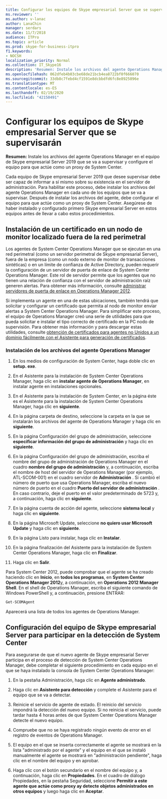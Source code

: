 ```yaml
---
title: Configurar los equipos de Skype empresarial Server que se supervisarán
ms.reviewer: ''
ms.author: v-lanac
author: LanaChin
manager: serdars
ms.date: 11/7/2018
audience: ITPro
ms.topic: article
ms.prod: skype-for-business-itpro
f1.keywords:
- NOCSH
localization_priority: Normal
ms.collection: IT_Skype16
description: 'Resumen: Instale los archivos del agente Operations Manager en el equipo con Skype empresarial Server 2019 para que se supervise y configure el equipo para que actúe como un proxy de System Center.'
ms.openlocfilehash: 062dfeb4b03cbe68de21bcb4ea8722bf0f666070
ms.sourcegitcommit: 33db8c7febd4cf1591e8dcbbdfd6fc8e8925896e
ms.translationtype: MT
ms.contentlocale: es-ES
ms.lasthandoff: 02/19/2020
ms.locfileid: "42150491"
---
```

# <a name="configure-the-skype-for-business-server-computers-that-will-be-monitored"></a>Configurar los equipos de Skype empresarial Server que se supervisarán

**Resumen:** Instale los archivos del agente Operations Manager en el equipo de Skype empresarial Server 2019 que se va a supervisar y configure el equipo para que actúe como un proxy de System Center.

Cada equipo de Skype empresarial Server 2019 que desee supervisar debe ser capaz de informar a sí mismo sobre su existencia en el servidor de administración. Para habilitar este proceso, debe instalar los archivos del agente Operations Manager en cada uno de los equipos que se va a supervisar. Después de instalar los archivos del agente, debe configurar el equipo para que actúe como un proxy de System Center. Asegúrese de haber instalado y configurado primero Skype empresarial Server en estos equipos antes de llevar a cabo estos procedimientos.

## <a name="installing-a-certificate-on-a-watcher-node-located-outside-the-perimeter-network"></a>Instalación de un certificado en un nodo de monitor localizado fuera de la red perimetral
<a name="watcher_node_outside"> </a>

Los agentes de System Center Operations Manager que se ejecutan en una red perimetral (como un servidor perimetral de Skype empresarial Server), fuera de la empresa (como un nodo externo de monitor de transacciones sintéticas) o en un límite de confianza de Active Directory, pueden requerir la configuración de un servidor de puerta de enlace de System Center Operations Manager. Este rol de servidor permite que los agentes que no tienen una relación de confianza con el servidor de administración raíz generen alertas. Para obtener más información, consulte [administrar servidores de puerta de enlace en Operations Manager 2012](https://technet.microsoft.com/library/hh212823.aspx).

Si implementa un agente en una de estas ubicaciones, también tendrá que solicitar y configurar un certificado que permita al nodo de monitor enviar alertas a System Center Operations Manager. Para simplificar este proceso, el equipo de Operations Manager creó una serie de utilidades para que pueda solicitar e instalar el tipo correcto de certificado en la PC nodo de supervisión. Para obtener más información y para descargar estas utilidades, consulte [obtención de certificados para agentes no Unidos a un dominio fácilmente con el Asistente para generación de certificados](https://go.microsoft.com/fwlink/p/?LinkID=267421&amp;amp;clcid=0x409).

### <a name="installing-the-operation-manager-agent-files"></a>Instalación de los archivos del agente Operations Manager

1. En los medios de configuración de System Center, haga doble clic en **setup. exe**.

2. En el Asistente para la instalación de System Center Operations Manager, haga clic en **instalar agente de Operations Manager**, en instalar agente en instalaciones opcionales.

3. En el Asistente para la instalación de System Center, en la página éste es el Asistente para la instalación de System Center Operations Manager, haga clic en **siguiente**.

4. En la página carpeta de destino, seleccione la carpeta en la que se instalarán los archivos del agente de Operations Manager y haga clic en **siguiente**.

5. En la página Configuración del grupo de administración, seleccione **especificar información del grupo de administración** y haga clic en **siguiente**.

6. En la página Configuración del grupo de administración, escriba el nombre del grupo de administración de Operations Manager en el cuadro **nombre del grupo de administración** y, a continuación, escriba el nombre de host del servidor de Operations Manager (por ejemplo, ATL-SCOM-001) en el cuadro servidor de **Administración** . Si cambió el número de puerto que usa Operations Manager, escriba el nuevo número de puerto en el cuadro **Puerto del servidor de administración** . En caso contrario, deje el puerto en el valor predeterminado de 5723 y, a continuación, haga clic en **siguiente**.

7. En la página cuenta de acción del agente, seleccione **sistema local** y haga clic en **siguiente**.

8. En la página Microsoft Update, seleccione **no quiero usar Microsoft Update** y haga clic en **siguiente**.

9. En la página Listo para instalar, haga clic en **Instalar**.

10. En la página finalización del Asistente para la instalación de System Center Operations Manager, haga clic en **Finalizar**.

11. Haga clic en **Salir**.

Para System Center 2012, puede comprobar que el agente se ha creado haciendo clic en **Inicio**, en **todos los programas**, en **System Center Operations Manager 2012**y, a continuación, en **Operations 2012 Manager Shell**. En el shell de Operations Manager, escriba el siguiente comando de Windows PowerShell y, a continuación, presione ENTRAR:
```PowerShell
Get-SCOMAgent
```

Aparecerá una lista de todos los agentes de Operations Manager.
## <a name="configuring-the-skype-for-business-server-computer-to-participate-in-system-center-discovery"></a>Configuración del equipo de Skype empresarial Server para participar en la detección de System Center
<a name="watcher_node_outside"> </a>

Para asegurarse de que el nuevo agente de Skype empresarial Server participa en el proceso de detección de System Center Operations Manager, debe completar el siguiente procedimiento en cada equipo en el que se haya instalado la consola de System Center Operations Manager:

1. En la pestaña Administración, haga clic en **Agente administrado**.

2. Haga clic en **Asistente para detección** y complete el Asistente para el equipo que se va a detectar.

3. Reinicie el servicio de agente de estado. El reinicio del servicio impondrá la detección del nuevo equipo. Si no reinicia el servicio, puede tardar hasta 4 horas antes de que System Center Operations Manager detecte el nuevo equipo.

4. Compruebe que no se haya registrado ningún evento de error en el registro de eventos de Operations Manager.

5. El equipo en el que se inserta correctamente el agente se mostrará en la lista "administrado por el agente" y el equipo en el que se instaló manualmente el agente se mostrará en "administración pendiente", haga clic en el nombre del equipo y en aprobar.

6. Haga clic con el botón secundario en el nombre del equipo y, a continuación, haga clic en  **Propiedades**. En el cuadro de diálogo Propiedades, en la pestaña Seguridad, seleccione **Permitir a este agente que actúe como proxy ay detecte objetos administrados en otros equipos** y luego haga clic en **Aceptar**.



